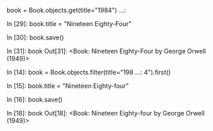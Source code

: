 book = Book.objects.get(title="1984") 
    ...: 

In [29]: book.title = "Nineteen Eighty-Four"   

In [30]: book.save()

In [31]: book
Out[31]: <Book: Nineteen Eighty-Four by George 
Orwell (1949)>


In [14]: book = Book.objects.filter(title="198 
    ...: 4").first()

In [15]: book.title = "Nineteen Eighty-four"   

In [16]: book.save()

In [18]: book
Out[18]: <Book: Nineteen Eighty-four by George 
Orwell (1949)>

